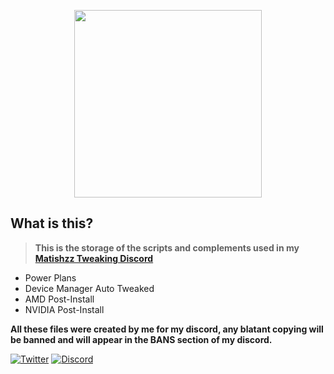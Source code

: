 <p align="center">

  <img src="https://i.pinimg.com/originals/05/6c/58/056c584d9335fcabf080ca43e583e3c4.gif" height="300" />
</p>

## What is this?
> **This is the storage of the scripts and complements used in my [Matishzz Tweaking Discord](https://discord.io/MatishzzTweaking)**

* Power Plans 
* Device Manager Auto Tweaked
* AMD Post-Install
* NVIDIA Post-Install 

**All these files were created by me for my discord, any blatant copying will be banned and will appear in the BANS section of my discord.** 

[![Twitter](https://img.shields.io/badge/-Twitter-black?style=for-the-badge&logo=twitter)](https://twitter.com/Matishzz)
[![Discord](https://img.shields.io/badge/-Discord-black?style=for-the-badge&logo=discord)](https://discord.io/MatishzzTweaking)
